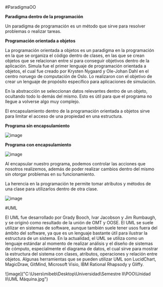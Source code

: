 #ParadigmaOO

**Paradigma dentro de la programación**

Un paradigma de programación es un método que sirve para resolver problemas o realizar tareas. 

**Programación orientada a objetos**

La programación orientada a objetos es un paradigma en la programación en la que se organiza el código dentro de clases, en las que se crean objetos que se relacionan entre sí para conseguir objetivos dentro de la aplicación. Simula fue el primer lenguaje de programación orientada a objetos, el cual fue creado por Krysten Nygaard y Ole-Johan Dahl en el centro noruego de computación de Oslo. Lo realizaron con el objetivo de crear un lenguaje de propósito específico para aplicaciones de simulación.

En la abstracción se seleccionan datos relevantes dentro de un objeto, ocultando todo lo demás del mismo. Esto es útil para que el programa no llegue a volverse algo muy complejo.

El encapsulamiento dentro de la programación orientada a objetos sirve para limitar el acceso de una propiedad en una estructura. 

**Programa sin encapsulamiento**

![image](http://2.bp.blogspot.com/-h9Eb60hvfIU/UFbtHKHjCgI/AAAAAAAAAPs/yhPNwfax_30/s400/Encapsulamiento2.jpg)

**Programa con encapsulamiento**

![image](http://3.bp.blogspot.com/-ZnaeA0MP7wc/UFby5OpRjYI/AAAAAAAAAQQ/U5QunC_bdL4/s400/Encapsulamiento3.jpg) 

Al encapsular nuestro programa, podemos controlar las acciones que nosotros realizemos, además de poder realizar cambios dentro del mismo sin otorgar problemas en su funcionamiento.

La herencia en la programación te permite tomar atributos y métodos de una clase para utilizarlos dentro de otra clase.

![image](https://lh3.googleusercontent.com/GfutlKHifRYdWoc5JIhWSXr1T6LTTSXsp1IHL2Ynbirdr0o7j46xFrr1EIUaNga1l_H5ErMmb-_9Lf82QBNbClda5luFIoY2t8pybtD3KIXclvTA8BrSD4iPQW3v_SGXsZ_KXRTEA3dA2VIS8SYt5htXMp5Z6aexsR4CPVxRGHunoNDuFpVplXiDlynSO8omfJMtdoMQLRESDQpJs-8syhBXbj9trsVMG1_ngi5Q-p7g77apYMugu3kM0DS-w_1rzSwUxC4UCWHB-aKBXeeueavFR7ats6cI4mFoCaqbMskwg1cvVGNXBqyNqk9abv5Uo-bqjhp6TXKTNbOA5xCoPQuS3SnecTKWOEnnKXxNWYb9YyCNoDK0eqS3lczUpVItH6PZK1JX-5jzTC2RgjCUEMBRwq6BjHFDMWYMqox20ASIQ0NPM0fGX94XCffRunJrwEqyu6R6w06i5HdOus7w16VNQ80t8EdJSSE3fhnkeJxnK-YsTTfLUhB_j8U_YnmtLhEs9DDIQM8vzhJSaZ4Y_mNOP_dkUXVq1ukB3qEVx03frDBGWuKyLvX4utLc8AgCvnGoczABR_MuZbXsMwsKEMIZRs1fkh7-kI7NbvJXGHBZfyPE-Kcv=w553-h258-no)

#UML

El UML fue desarrollado por Grady Booch, Ivar Jacobson y Jim Rumbaugh, y se originó como resultado de la unión de OMT y OOSE. El UML se suele utilizar en sistemas de software, aunque también suele tener usos fuera del ámbito del software, ya que es un lenguaje bastante útil para ilustrar la estructura de un sistema. En la actualidad, el UML se utiliza como un lenguaje estándar al momento de realizar análisis y el diseño de sistemas de cómputo, especialmente el diagrama de datos, el cual sirve para mostrar la estructura del sistema con clases, atributos, operaciones y relación entre objetos. Algunas herramientas que se pueden utilizar UML son LucidChart, MagicDraw, GitMind, Microsoft Visio, IBM Rational Rhapsody y Gliffy.

![image]("C:\Users\mibeb\Desktop\Universidad\Semestre II\POO\Unidad II\UML Máquina.jpg")
